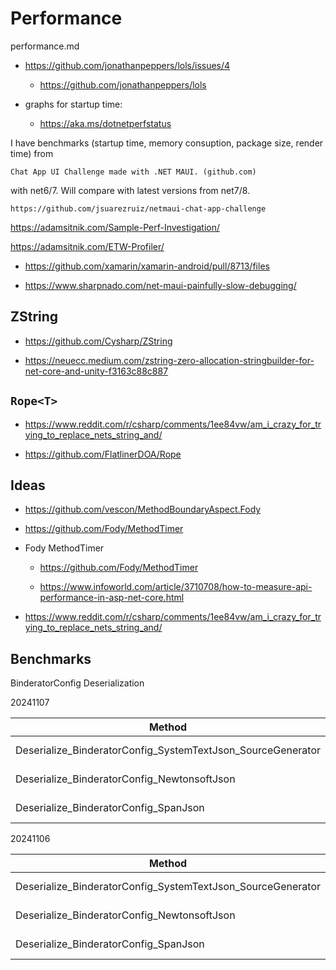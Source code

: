 # Performance

performance.md

*   https://github.com/jonathanpeppers/lols/issues/4

    *   https://github.com/jonathanpeppers/lols

*   graphs for startup time:

    *   https://aka.ms/dotnetperfstatus


I have benchmarks (startup time, memory consuption, package size, render time) from

    Chat App UI Challenge made with .NET MAUI. (github.com)

with net6/7. Will compare with latest versions from net7/8.

    https://github.com/jsuarezruiz/netmaui-chat-app-challenge
    
https://adamsitnik.com/Sample-Perf-Investigation/

https://adamsitnik.com/ETW-Profiler/



*   https://github.com/xamarin/xamarin-android/pull/8713/files

*   https://www.sharpnado.com/net-maui-painfully-slow-debugging/

## ZString

*   https://github.com/Cysharp/ZString

*   https://neuecc.medium.com/zstring-zero-allocation-stringbuilder-for-net-core-and-unity-f3163c88c887

## `Rope<T>`

*   https://www.reddit.com/r/csharp/comments/1ee84vw/am_i_crazy_for_trying_to_replace_nets_string_and/

*   https://github.com/FlatlinerDOA/Rope

## Ideas

*   https://github.com/vescon/MethodBoundaryAspect.Fody

*   https://github.com/Fody/MethodTimer

*   Fody MethodTimer

    *   https://github.com/Fody/MethodTimer

    *   https://www.infoworld.com/article/3710708/how-to-measure-api-performance-in-asp-net-core.html

*   https://www.reddit.com/r/csharp/comments/1ee84vw/am_i_crazy_for_trying_to_replace_nets_string_and/


## Benchmarks

BinderatorConfig Deserialization

20241107

| Method                                                      | Mean     | Error    | StdDev   | Median   | Gen0    | Gen1    | Allocated |
|------------------------------------------------------------ |---------:|---------:|---------:|---------:|--------:|--------:|----------:|
| Deserialize_BinderatorConfig_SystemTextJson_SourceGenerator | 417.2 us |  8.24 us | 14.65 us | 412.7 us | 31.2500 | 15.6250 | 257.04 KB |
| Deserialize_BinderatorConfig_NewtonsoftJson                 | 517.7 us | 10.34 us | 17.27 us | 513.0 us | 36.1328 | 17.5781 | 299.08 KB |
| Deserialize_BinderatorConfig_SpanJson                       | 261.0 us |  5.19 us | 12.42 us | 254.1 us | 31.2500 | 15.6250 | 255.43 KB |



20241106

| Method                                                      | Mean     | Error   | StdDev   |
|------------------------------------------------------------ |---------:|--------:|---------:|
| Deserialize_BinderatorConfig_SystemTextJson_SourceGenerator | 415.9 us | 8.10 us |  7.58 us |
| Deserialize_BinderatorConfig_NewtonsoftJson                 | 494.3 us | 9.71 us | 10.39 us |
| Deserialize_BinderatorConfig_SpanJson                       | 256.6 us | 3.98 us |  3.53 us |

